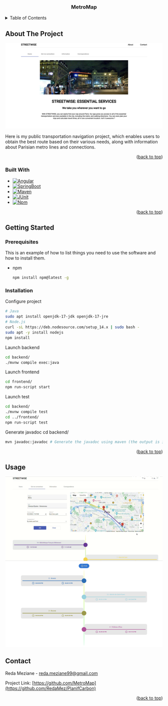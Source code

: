 

<h3 align="center">MetroMap</h3>

<!-- TABLE OF CONTENTS -->
<details>
  <summary>Table of Contents</summary>
  <ol>
    <li>
      <a href="#about-the-project">About The Project</a>
      <ul>
        <li><a href="#built-with">Built With</a></li>
      </ul>
    </li>
    <li>
      <a href="#getting-started">Getting Started</a>
      <ul>
        <li><a href="#prerequisites">Prerequisites</a></li>
        <li><a href="#installation">Installation</a></li>
      </ul>
    </li>
    <li><a href="#usage">Usage</a></li>
    <li><a href="#contact">Contact</a></li>
  </ol>
</details>



<!-- ABOUT THE PROJECT -->
## About The Project

[![](./documents/screenshots/homepage-screenshot.png)](documents/screenshots/homepage-screenshot.png)

Here is my public transportation navigation project, which enables users to obtain the best route 
based on their various needs, along with information about Parisian metro lines and connections.

<p align="right">(<a href="#readme-top">back to top</a>)</p>



### Built With


* [![Angular][Angular.io]][Angular-url]
* [![SpringBoot][Spring.io]][Spring-url]
* [![Maven][Maven.com]][Maven-url]
* [![JUnit][JUnit.com]][JUnit-url]
* [![Npm][Npm.com]][Npm-url]

<p align="right">(<a href="#readme-top">back to top</a>)</p>



<!-- GETTING STARTED -->
## Getting Started

### Prerequisites

This is an example of how to list things you need to use the software and how to install them.
* npm
  ```sh
  npm install npm@latest -g
  ```

### Installation

Configure project
```sh
# Java
sudo apt install openjdk-17-jdk openjdk-17-jre
# Node.js
curl -sL https://deb.nodesource.com/setup_14.x | sudo bash -
sudo apt -y install nodejs
npm install
```

Launch backend
```sh
cd backend/
./mvnw compile exec:java
```

Launch frontend
```sh
cd frontend/
npm run-script start
```

Launch test
```sh
cd backend/
./mvnw compile test
cd ../frontend/
npm run-script test
```

Generate javadoc
cd backend/
```sh
mvn javadoc:javadoc # Generate the javadoc using maven (the output is in target/site/apidocs).
```


<p align="right">(<a href="#readme-top">back to top</a>)</p>



<!-- USAGE EXAMPLES -->
## Usage


[![](documents/screenshots/map-screenshot.png)](documents/screenshots/homepage-screenshot.png)
[![](documents/screenshots/path-screenshot.png)](documents/screenshots/path-screenshot.png)

<!-- CONTACT -->
## Contact

Reda Meziane - reda.meziane99@gmail.com

Project Link: [https://github.com/MetroMap](https://github.com/RedaMez/PlanifCarbon)

<p align="right">(<a href="#readme-top">back to top</a>)</p>


<!-- MARKDOWN LINKS & IMAGES -->
<!-- https://www.markdownguide.org/basic-syntax/#reference-style-links -->
[forks-shield]: https://img.shields.io/github/forks/othneildrew/Best-README-Template.svg?style=for-the-badge
[forks-url]: https://github.com/othneildrew/Best-README-Template/network/members
[stars-shield]: https://img.shields.io/github/stars/othneildrew/Best-README-Template.svg?style=for-the-badge
[stars-url]: https://github.com/othneildrew/Best-README-Template/stargazers
[issues-shield]: https://img.shields.io/github/issues/othneildrew/Best-README-Template.svg?style=for-the-badge
[issues-url]: https://github.com/othneildrew/Best-README-Template/issues
[license-shield]: https://img.shields.io/github/license/othneildrew/Best-README-Template.svg?style=for-the-badge
[license-url]: https://github.com/othneildrew/Best-README-Template/blob/master/LICENSE.txt
[linkedin-shield]: https://img.shields.io/badge/-LinkedIn-black.svg?style=for-the-badge&logo=linkedin&colorB=555
[linkedin-url]: https://linkedin.com/in/othneildrew
[product-screenshot]: images/screenshot.png
[Angular.io]: https://img.shields.io/badge/Angular-DD0031?style=for-the-badge&logo=angular&logoColor=white
[Angular-url]: https://angular.io/
[Spring.io]: https://img.shields.io/badge/Spring%20Boot-6DB33F?style=for-the-badge&logo=spring%20boot&logoColor=white
[Spring-url]: https://spring.io
[Maven.com]: https://img.shields.io/badge/Maven-C71A36?style=for-the-badge&logo=apachemaven&logoColor=white
[Maven-url]: https://apache.org
[JUnit.com]: https://img.shields.io/badge/JUnit5-25A162?style=for-the-badge&logo=junit5&logoColor=white
[JUnit-url]: https://junit.org
[Npm.com]: https://img.shields.io/badge/NPM-CB3837?style=for-the-badge&logo=npm&logoColor=white
[Npm-url]: https://npmjs.com
